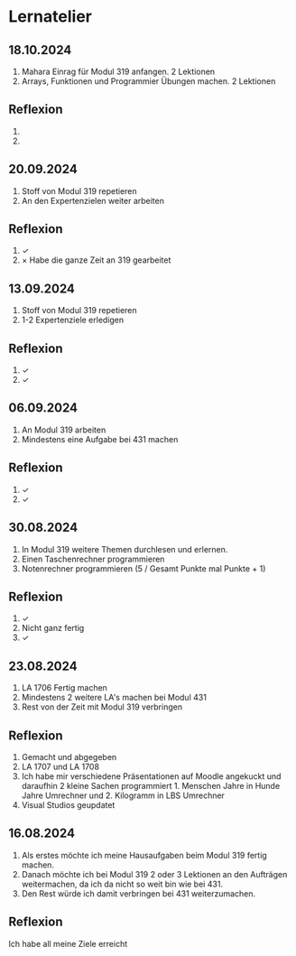 # Lernatelier

## 18.10.2024

1. Mahara Einrag für Modul 319 anfangen. 2 Lektionen
2. Arrays, Funktionen und Programmier Übungen machen. 2 Lektionen

## Reflexion
1.
2.

## 20.09.2024

1. Stoff von Modul 319 repetieren
2. An den Expertenzielen weiter arbeiten

## Reflexion
1. ✓
2. × Habe die ganze Zeit an 319 gearbeitet

## 13.09.2024

1. Stoff von Modul 319 repetieren
2. 1-2 Expertenziele erledigen

## Reflexion
1. ✓
2. ✓

## 06.09.2024

1. An Modul 319 arbeiten
2. Mindestens eine Aufgabe bei 431 machen 

## Reflexion
1. ✓
2. ✓

## 30.08.2024

1. In Modul 319 weitere Themen durchlesen und erlernen.
2. Einen Taschenrechner programmieren
3. Notenrechner programmieren (5 / Gesamt Punkte mal Punkte + 1)

## Reflexion
1. ✓
2. Nicht ganz fertig
3. ✓

## 23.08.2024

1. LA 1706 Fertig machen
2. Mindestens 2 weitere LA's machen bei Modul 431
3. Rest von der Zeit mit Modul 319 verbringen

## Reflexion

1. Gemacht und abgegeben
2. LA 1707 und LA 1708
3. Ich habe mir verschiedene Präsentationen auf Moodle angekuckt und daraufhin 2 kleine Sachen programmiert 1. Menschen Jahre in Hunde Jahre Umrechner und 2. Kilogramm in LBS Umrechner
4. Visual Studios geupdatet

## 16.08.2024

1. Als erstes möchte ich meine Hausaufgaben beim Modul 319 fertig machen.
2. Danach möchte ich bei Modul 319 2 oder 3 Lektionen an den Aufträgen weitermachen, da ich da nicht so weit bin wie bei 431.
3. Den Rest würde ich damit verbringen bei 431 weiterzumachen.

## Reflexion
Ich habe all meine Ziele erreicht
